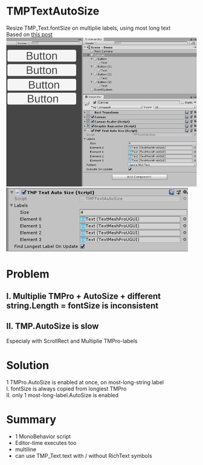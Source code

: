 # TMPTextAutoSize
Resize TMP_Text.fontSize on multiplie labels, using most long text 
<br>Based on [this post](https://forum.unity.com/threads/textmeshpro-precull-dorebuilds-performance.762968/#post-5083490)
<br>![alt text](https://github.com/mitay-walle/Unity3d-TMPro-Text-AutoSize/blob/master/TMPTextAutoSize_example.gif)
<br>![alt text](https://github.com/mitay-walle/Unity3d-TMPro-Text-AutoSize/blob/master/inspector_preview.png)
# Problem

## I. Multiplie TMPro + AutoSize + different string.Length = fontSize is inconsistent
## II. TMP.AutoSize is slow
Especialy with ScrollRect and Multiplie TMPro-labels

# Solution
1 TMPro.AutoSize is enabled at once, on most-long-string label
<br>I. fontSize is always copied from longiest TMPro
<br>II. only 1 most-long-label.AutoSize is enabled

# Summary
- 1 MonoBehavior script
- Editor-time executes too
- multiline 
- can use TMP_Text.text with / without RichText symbols
